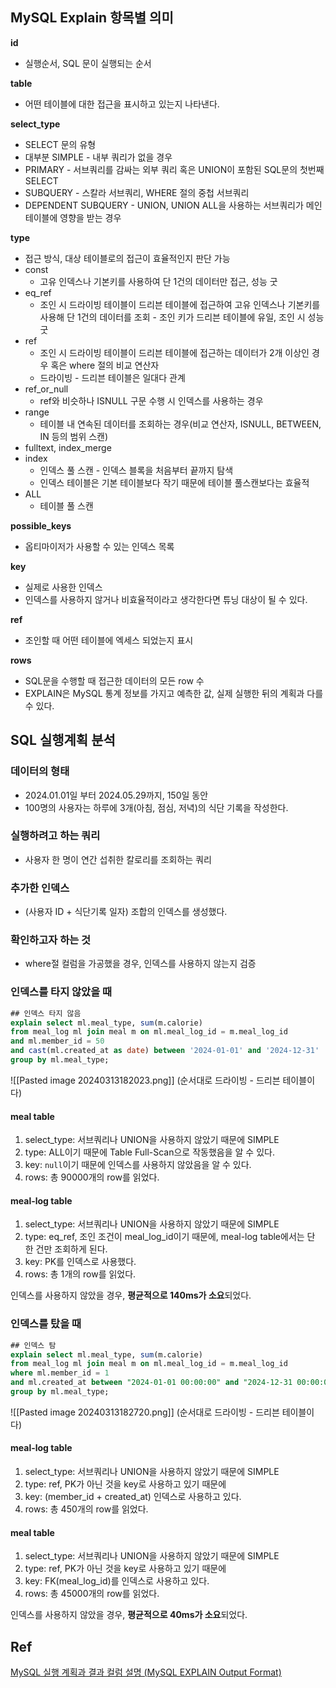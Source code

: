 ## MySQL Explain 항목별 의미

**id**
- 실행순서, SQL 문이 실행되는 순서

**table**
- 어떤 테이블에 대한 접근을 표시하고 있는지 나타낸다.

**select_type**
- SELECT 문의 유형
- 대부분 SIMPLE - 내부 쿼리가 없을 경우
- PRIMARY - 서브쿼리를 감싸는 외부 쿼리 혹은 UNION이 포함된 SQL문의 첫번째 SELECT
- SUBQUERY - 스칼라 서브쿼리, WHERE 절의 중첩 서브쿼리
- DEPENDENT SUBQUERY - UNION, UNION ALL을 사용하는 서브쿼리가 메인 테이블에 영향을 받는 경우

**type**
- 접근 방식, 대상 테이블로의 접근이 효율적인지 판단 가능
- const
	- 고유 인덱스나 기본키를 사용하여 단 1건의 데이터만 접근, 성능 굿
- eq_ref
	- 조인 시 드라이빙 테이블이 드리븐 테이블에 접근하여 고유 인덱스나 기본키를 사용해 단 1건의 데이터를 조회 - 조인 키가 드리븐 테이블에 유일, 조인 시 성능 굿
- ref
	- 조인 시 드라이빙 테이블이 드리븐 테이블에 접근하는 데이터가 2개 이상인 경우 혹은 where 절의 비교 연산자
	- 드라이빙 - 드리븐 테이블은 일대다 관계
- ref_or_null
	- ref와 비슷하나 ISNULL 구문 수행 시 인덱스를 사용하는 경우
- range
	- 테이블 내 연속된 데이터를 조회하는 경우(비교 연산자, ISNULL, BETWEEN, IN 등의 범위 스캔)
- fulltext, index_merge
- index
	- 인덱스 풀 스캔 - 인덱스 블록을 처음부터 끝까지 탐색
	- 인덱스 테이블은 기본 테이블보다 작기 때문에 테이블 풀스캔보다는 효율적
- ALL
	- 테이블 풀 스캔

**possible_keys**
- 옵티마이저가 사용할 수 있는 인덱스 목록

**key**
- 실제로 사용한 인덱스
- 인덱스를 사용하지 않거나 비효율적이라고 생각한다면 튜닝 대상이 될 수 있다.

**ref**
- 조인할 때 어떤 테이블에 엑세스 되었는지 표시

**rows**
- SQL문을 수행할 때 접근한 데이터의 모든 row 수
- EXPLAIN은 MySQL 통계 정보를 가지고 예측한 값, 실제 실행한 뒤의 계획과 다를 수 있다.


## SQL 실행계획 분석

### 데이터의 형태

- 2024.01.01일 부터 2024.05.29까지, 150일 동안
- 100명의 사용자는 하루에 3개(아침, 점심, 저녁)의 식단 기록을 작성한다.

### 실행하려고 하는 쿼리

- 사용자 한 명이 연간 섭취한 칼로리를 조회하는 쿼리

### 추가한 인덱스

- (사용자 ID + 식단기록 일자) 조합의 인덱스를 생성했다.

### 확인하고자 하는 것

- where절 컬럼을 가공했을 경우, 인덱스를 사용하지 않는지 검증

### 인덱스를 타지 않았을 때

```sql
## 인덱스 타지 않음  
explain select ml.meal_type, sum(m.calorie)  
from meal_log ml join meal m on ml.meal_log_id = m.meal_log_id  
and ml.member_id = 50  
and cast(ml.created_at as date) between '2024-01-01' and '2024-12-31'  
group by ml.meal_type;
```

![[Pasted image 20240313182023.png]]
(순서대로 드라이빙 - 드리븐 테이블이다)
#### meal table
1. select_type: 서브쿼리나 UNION을 사용하지 않았기 때문에 SIMPLE
2. type: ALL이기 때문에 Table Full-Scan으로 작동했음을 알 수 있다.
3. key: `null`이기 때문에 인덱스를 사용하지 않았음을 알 수 있다.
4. rows: 총 90000개의 row를 읽었다.
#### meal-log table
1. select_type: 서브쿼리나 UNION을 사용하지 않았기 때문에 SIMPLE
2. type: eq_ref, 조인 조건이 meal_log_id이기 때문에, meal-log table에서는 단 한 건만 조회하게 된다.
3. key: PK를 인덱스로 사용했다.
4. rows: 총 1개의 row를 읽었다.

인덱스를 사용하지 않았을 경우, **평균적으로 140ms가 소요**되었다.

### 인덱스를 탔을 때

```sql
## 인덱스 탐  
explain select ml.meal_type, sum(m.calorie)  
from meal_log ml join meal m on ml.meal_log_id = m.meal_log_id  
where ml.member_id = 1  
and ml.created_at between "2024-01-01 00:00:00" and "2024-12-31 00:00:00"  
group by ml.meal_type;
```

![[Pasted image 20240313182720.png]]
(순서대로 드라이빙 - 드리븐 테이블이다)
#### meal-log table
1. select_type: 서브쿼리나 UNION을 사용하지 않았기 때문에 SIMPLE
2. type: ref, PK가 아닌 것을 key로 사용하고 있기 때문에
3. key: (member_id + created_at) 인덱스로 사용하고 있다.
4. rows: 총 450개의 row를 읽었다.
#### meal table
1. select_type: 서브쿼리나 UNION을 사용하지 않았기 때문에 SIMPLE
2. type: ref, PK가 아닌 것을 key로 사용하고 있기 때문에
3. key: FK(meal_log_id)를 인덱스로 사용하고 있다.
4. rows: 총 45000개의 row를 읽었다.

인덱스를 사용하지 않았을 경우, **평균적으로 40ms가 소요**되었다.

## Ref

[MySQL 실행 계획과 결과 컬럼 설명 (MySQL EXPLAIN Output Format)](https://kukim.tistory.com/128)
[](https://velog.io/@bae_mung/TIL-MySQL-Hint)
